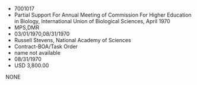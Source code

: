 * 7001017
* Partial Support For Annual Meeting of Commission For Higher Education in Biology, International Union of Biological     Sciences, April 1970
* MPS,DMR
* 03/01/1970,08/31/1970
* Russell Stevens, National Academy of Sciences
* Contract-BOA/Task Order
*   name not available
* 08/31/1970
* USD 3,800.00

NONE